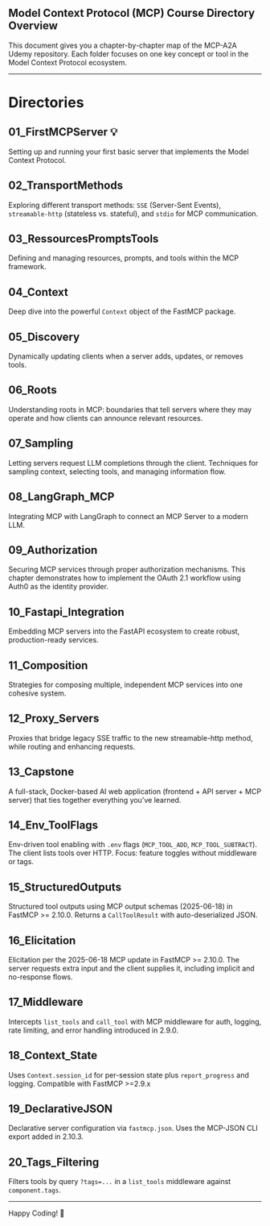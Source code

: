 ## Model Context Protocol (MCP) Course Directory Overview
This document gives you a chapter-by-chapter map of the MCP-A2A Udemy repository. Each folder focuses on one key concept or tool in the Model Context Protocol ecosystem.

---

# Directories

## 01_FirstMCPServer 💡
Setting up and running your first basic server that implements the Model Context Protocol.

## 02_TransportMethods
Exploring different transport methods: `SSE` (Server-Sent Events), `streamable-http` (stateless vs. stateful), and `stdio` for MCP communication.

## 03_RessourcesPromptsTools
Defining and managing resources, prompts, and tools within the MCP framework.

## 04_Context
Deep dive into the powerful `Context` object of the FastMCP package.

## 05_Discovery
Dynamically updating clients when a server adds, updates, or removes tools.

## 06_Roots
Understanding roots in MCP: boundaries that tell servers where they may operate and how clients can announce relevant resources.

## 07_Sampling
Letting servers request LLM completions through the client. Techniques for sampling context, selecting tools, and managing information flow.

## 08_LangGraph_MCP
Integrating MCP with LangGraph to connect an MCP Server to a modern LLM.

## 09_Authorization
Securing MCP services through proper authorization mechanisms. This chapter demonstrates how to implement the OAuth 2.1 workflow using Auth0 as the identity provider.

## 10_Fastapi_Integration
Embedding MCP servers into the FastAPI ecosystem to create robust, production-ready services.

## 11_Composition
Strategies for composing multiple, independent MCP services into one cohesive system.

## 12_Proxy_Servers
Proxies that bridge legacy SSE traffic to the new streamable-http method, while routing and enhancing requests.

## 13_Capstone
A full-stack, Docker-based AI web application (frontend + API server + MCP server) that ties together everything you’ve learned.

## 14_Env_ToolFlags
Env-driven tool enabling with `.env` flags (`MCP_TOOL_ADD`, `MCP_TOOL_SUBTRACT`). The client lists tools over HTTP. Focus: feature toggles without middleware or tags.

## 15_StructuredOutputs
Structured tool outputs using MCP output schemas (2025-06-18) in FastMCP >= 2.10.0. Returns a `CallToolResult` with auto-deserialized JSON.

## 16_Elicitation
Elicitation per the 2025-06-18 MCP update in FastMCP >= 2.10.0. The server requests extra input and the client supplies it, including implicit and no-response flows.

## 17_Middleware
Intercepts `list_tools` and `call_tool` with MCP middleware for auth, logging, rate limiting, and error handling introduced in 2.9.0.

## 18_Context_State
Uses `Context.session_id` for per-session state plus `report_progress` and logging. Compatible with FastMCP >=2.9.x

## 19_DeclarativeJSON
Declarative server configuration via `fastmcp.json`. Uses the MCP-JSON CLI export added in 2.10.3.

## 20_Tags_Filtering
Filters tools by query `?tags=...` in a `list_tools` middleware against `component.tags`.

---

Happy Coding! 🎉